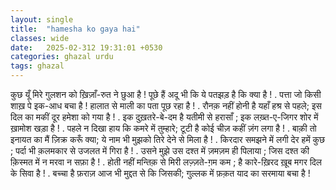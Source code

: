 ```yaml
---
layout: single
title:  "hamesha ko gaya hai"
classes: wide
date:   2025-02-312 19:31:01 +0530
categories: ghazal urdu
tags: ghazal
---
```

कुछ यूँ मिरे गुलशन को ख़िज़ाँ-रुत ने छुआ है !
पूछे हैं अदू भी कि ये पतझड़ है कि क्या है !
.
पत्ता जो किसी शाख़ पे इक-आध बचा है !
हालात से माली का पता पूछ रहा है !
.
रौनक़ नहीं होनी है यहाँ हश्र से पहले;
इस दिल का मकीं दूर हमेशा को गया है !
.
इक दुख़तरे-बे-दम है यतीमी से हरासाँ ;
इक लख़्त-ए-जिगर शोर में ख़ामोश खड़ा है !
.
पहले न दिखा हाय कि कमरे में तुम्हारे;
टूटी है कोई चीज़ कहीं ज़ंग लगा है !
.
बाक़ी तो इनायत का मैं ज़िक्र करूँ क्या;
ये नाम भी मुझको तिरे देने से मिला है !
.
किरदार समझने में लगी देर हमें कुछ  ; 
पर्दा भी क़लमकार से उजलत में गिरा है !
.
उसने मुझे उस दश्त में ज़मज़म ही पिलाया ;
जिस दश्त की क़िस्मत में न मरवा न सफ़ा है !
.
होती नहीं मन्तिक़ से मिरी लज़्ज़ते-ग़म कम ;
है कारे-ख़िरद ख़ूब मगर दिल के सिवा है !
.
बच्चा है फ़राज़ आज भी मुद्दत से कि जिसकी;
गुल्लक में फ़क़त याद का सरमाया बचा है !
